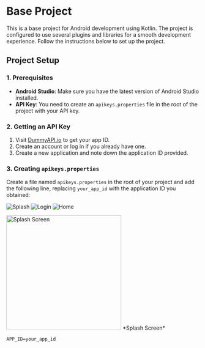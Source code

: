 # Base Project

This is a base project for Android development using Kotlin. The project is configured to use several plugins and libraries for a smooth development experience. Follow the instructions below to set up the project.

## Project Setup

### 1. Prerequisites

- **Android Studio**: Make sure you have the latest version of Android Studio installed.
- **API Key**: You need to create an `apikeys.properties` file in the root of the project with your API key.

### 2. Getting an API Key

1. Visit [DummyAPI.io](https://dummyapi.io/) to get your app ID.
2. Create an account or log in if you already have one.
3. Create a new application and note down the application ID provided.

### 3. Creating `apikeys.properties`

Create a file named `apikeys.properties` in the root of your project and add the following line, replacing `your_app_id` with the application ID you obtained:

![Splash](https://github.com/user-attachments/assets/c45d29f8-73aa-4d44-a3ed-479046175603)
![Login](https://github.com/user-attachments/assets/79f56ef2-9b0e-4163-b645-cc65c0d144f3)
![Home](https://github.com/user-attachments/assets/47bc4c4b-93c1-4c51-9f00-a69ba931c521)


<img src="https://github.com/user-attachments/assets/c45d29f8-73aa-4d44-a3ed-479046175603" alt="Splash Screen" width="300"/>
*Splash Screen*


```properties
APP_ID=your_app_id

